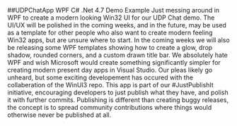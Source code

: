 ##UDPChatApp WPF C# .Net 4.7 Demo Example
Just messing around in WPF to create a modern looking Win32 UI for our UDP Chat demo. The UI/UX will be polished in the coming weeks, and in the future, may be used as a template for other people who also want to create modern feeling Win32 apps, but are unsure where to start. In the coming weeks we will also be releasing some WPF templates showing how to create a glow, drop shadow, rounded corners, and a custom drawn title bar. We absolutely hate WPF and wish Microsoft would create something significantly simpler for creating modern present day apps in Visual Studio. Our pleas likely go unheard, but some exciting developement has occured with the collaberation of the WinUI3 repo.
This app is part of our \#JustPublishIt initiative, encouraging developers to just publish what they have, and polish it with further commits. Publishing is different than creating buggy releases, the concept is to spread community contributions where things would otherwise never be published at all. 
